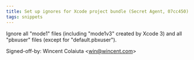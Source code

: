 ```yaml
---
title: Set up ignores for Xcode project bundle (Secret Agent, 07cc450)
tags: snippets
---
```


Ignore all "mode1" files (including "mode1v3" created by Xcode 3) and all "pbxuser" files (except for "default.pbxuser").

Signed-off-by: Wincent Colaiuta &lt;win@wincent.com&gt;
